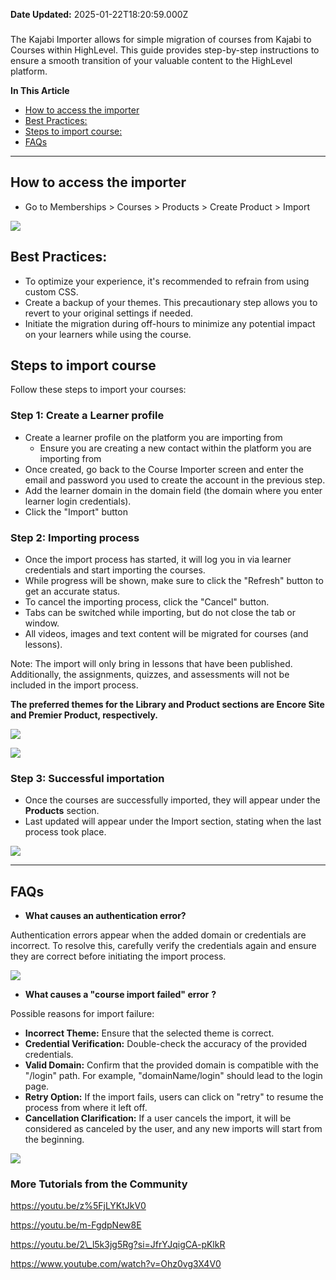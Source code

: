 **Date Updated:** 2025-01-22T18:20:59.000Z

### 

The Kajabi Importer allows for simple migration of courses from Kajabi to Courses within HighLevel. This guide provides step-by-step instructions to ensure a smooth transition of your valuable content to the HighLevel platform.

  
**In This Article**

   * [How to access the importer](#How-to-access-the-importer)
   * [Best Practices:](#%E2%80%8BBest-Practices%3A)
   * [Steps to import course:](#Steps-to-import-course%3A)
   * [FAQs](#FAQs)

---

## How to access the importer

* Go to Memberships > Courses > Products > Create Product > Import  
    
![](https://s3.amazonaws.com/cdn.freshdesk.com/data/helpdesk/attachments/production/155018566510/original/7L5pOJJFPEj--CNMLxp5vb7m1UFL8dq69w.png?1706093766)

## **Best Practices:**

* To optimize your experience, it's recommended to refrain from using custom CSS.
* Create a backup of your themes. This precautionary step allows you to revert to your original settings if needed.
* Initiate the migration during off-hours to minimize any potential impact on your learners while using the course.

##   

## **Steps to import course**

Follow these steps to import your courses:

### **Step 1: Create a Learner profile**

* Create a learner profile on the platform you are importing from  
   * Ensure you are creating a new contact within the platform you are importing from
* Once created, go back to the Course Importer screen and enter the email and password you used to create the account in the previous step.
* Add the learner domain in the domain field (the domain where you enter learner login credentials).
* Click the "Import" button

### **Step 2: Importing process**

* Once the import process has started, it will log you in via learner credentials and start importing the courses.
* While progress will be shown, make sure to click the "Refresh" button to get an accurate status.
* To cancel the importing process, click the "Cancel" button.
* Tabs can be switched while importing, but do not close the tab or window.
* All videos, images and text content will be migrated for courses (and lessons).

  
Note: The import will only bring in lessons that have been published. Additionally, the assignments, quizzes, and assessments will not be included in the import process.  
  
**The preferred themes for the Library and Product sections are Encore Site and Premier Product, respectively.** 

  
![](https://s3.amazonaws.com/cdn.freshdesk.com/data/helpdesk/attachments/production/155018576455/original/XHhcFVIItYARCTc-UDpFDOh0UROw5vCO_w.png?1706097723)  
  
![](https://s3.amazonaws.com/cdn.freshdesk.com/data/helpdesk/attachments/production/155018706431/original/JNc0WS2Q0tUkK-7EdJaUh4-6W7J5KlJfeQ.png?1706188954)  
  
### **Step 3: Successful importation** 

* Once the courses are successfully imported, they will appear under the **Products** section.
* Last updated will appear under the Import section, stating when the last process took place.

  
![](https://s3.amazonaws.com/cdn.freshdesk.com/data/helpdesk/attachments/production/155018711027/original/TCxIDrKeqSoQa12lFgzZ89ENi0v1c1Wn6g.png?1706190354)

  
---

## **FAQs**

* **What causes an authentication error?**

Authentication errors appear when the added domain or credentials are incorrect. To resolve this, carefully verify the credentials again and ensure they are correct before initiating the import process.

  
![](https://s3.amazonaws.com/cdn.freshdesk.com/data/helpdesk/attachments/production/155018712061/original/WEbwNZ5MJkgmm0i-E97SCQT9PmY3nt--VA.png?1706190664)
  
  
* **What causes a "course import failed" error** **?**  
    
Possible reasons for import failure:  
   * **Incorrect Theme:** Ensure that the selected theme is correct.  
   * **Credential Verification:** Double-check the accuracy of the provided credentials.  
   * **Valid Domain:** Confirm that the provided domain is compatible with the "/login" path. For example, "domainName/login" should lead to the login page.  
   * **Retry Option:** If the import fails, users can click on "retry" to resume the process from where it left off.  
   * **Cancellation Clarification:** If a user cancels the import, it will be considered as canceled by the user, and any new imports will start from the beginning.  
         
         
   ![](https://s3.amazonaws.com/cdn.freshdesk.com/data/helpdesk/attachments/production/155018713073/original/iVaDB5sVbG5cL-_KmY_RU0khfosqugu7bA.png?1706190986)
  
  
### More Tutorials from the Community

<https://youtu.be/z%5FjLYKtJkV0>

<https://youtu.be/m-FgdpNew8E>

[https://youtu.be/2\_l5k3jg5Rg?si=JfrYJqigCA-pKlkR ](https://youtu.be/2%5Fl5k3jg5Rg?si=JfrYJqigCA-pKlkR)

<https://www.youtube.com/watch?v=Ohz0vg3X4V0>
  
  
#   